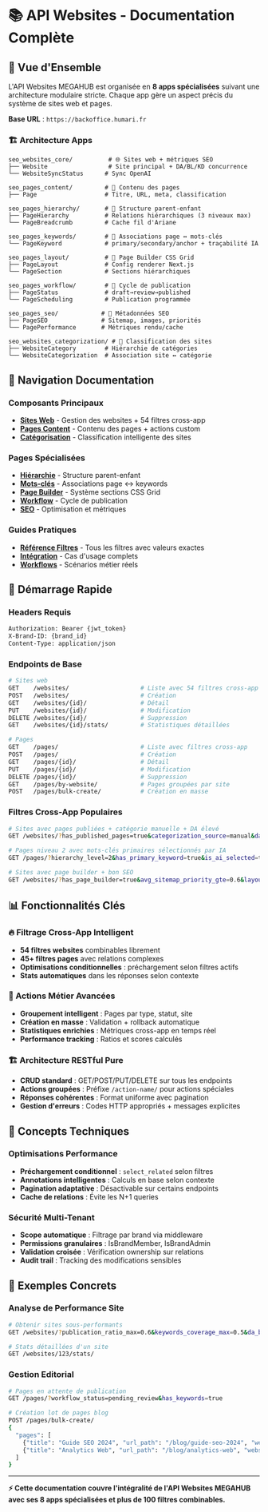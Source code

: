 # 📚 API Websites - Documentation Complète

## 🎯 Vue d'Ensemble

L'API Websites MEGAHUB est organisée en **8 apps spécialisées** suivant une architecture modulaire stricte. Chaque app gère un aspect précis du système de sites web et pages.

**Base URL** : `https://backoffice.humari.fr`

### 🏗️ Architecture Apps

```
seo_websites_core/          # 🌐 Sites web + métriques SEO
├── Website                 # Site principal + DA/BL/KD concurrence
└── WebsiteSyncStatus      # Sync OpenAI

seo_pages_content/         # 📄 Contenu des pages
├── Page                   # Titre, URL, meta, classification

seo_pages_hierarchy/       # 🌳 Structure parent-enfant
├── PageHierarchy          # Relations hiérarchiques (3 niveaux max)
└── PageBreadcrumb         # Cache fil d'Ariane

seo_pages_keywords/        # 🔑 Associations page ↔ mots-clés
└── PageKeyword            # primary/secondary/anchor + traçabilité IA

seo_pages_layout/          # 🎨 Page Builder CSS Grid
├── PageLayout             # Config renderer Next.js
└── PageSection            # Sections hiérarchiques

seo_pages_workflow/        # 🔄 Cycle de publication
├── PageStatus             # draft→review→published
└── PageScheduling         # Publication programmée

seo_pages_seo/            # 🎯 Métadonnées SEO
├── PageSEO               # Sitemap, images, priorités
└── PagePerformance       # Métriques rendu/cache

seo_websites_categorization/ # 📂 Classification des sites
├── WebsiteCategory        # Hiérarchie de catégories
└── WebsiteCategorization  # Association site ↔ catégorie
```

## 🔗 Navigation Documentation

### Composants Principaux
- **[Sites Web](core.md)** - Gestion des websites + 54 filtres cross-app
- **[Pages Content](pages/content.md)** - Contenu des pages + actions custom
- **[Catégorisation](categorization.md)** - Classification intelligente des sites

### Pages Spécialisées  
- **[Hiérarchie](pages/hierarchy.md)** - Structure parent-enfant
- **[Mots-clés](pages/keywords.md)** - Associations page ↔ keywords
- **[Page Builder](pages/layout.md)** - Système sections CSS Grid
- **[Workflow](pages/workflow.md)** - Cycle de publication
- **[SEO](pages/seo.md)** - Optimisation et métriques

### Guides Pratiques
- **[Référence Filtres](examples/filters-reference.md)** - Tous les filtres avec valeurs exactes
- **[Intégration](examples/integration.md)** - Cas d'usage complets
- **[Workflows](examples/workflows.md)** - Scénarios métier réels

## 🚀 Démarrage Rapide

### Headers Requis
```bash
Authorization: Bearer {jwt_token}
X-Brand-ID: {brand_id}
Content-Type: application/json
```

### Endpoints de Base
```bash
# Sites web
GET    /websites/                    # Liste avec 54 filtres cross-app
POST   /websites/                    # Création
GET    /websites/{id}/               # Détail
PUT    /websites/{id}/               # Modification
DELETE /websites/{id}/               # Suppression
GET    /websites/{id}/stats/         # Statistiques détaillées

# Pages
GET    /pages/                       # Liste avec filtres cross-app
POST   /pages/                       # Création
GET    /pages/{id}/                  # Détail
PUT    /pages/{id}/                  # Modification
DELETE /pages/{id}/                  # Suppression
GET    /pages/by-website/            # Pages groupées par site
POST   /pages/bulk-create/           # Création en masse
```

### Filtres Cross-App Populaires
```bash
# Sites avec pages publiées + catégorie manuelle + DA élevé
GET /websites/?has_published_pages=true&categorization_source=manual&da_above_category=true

# Pages niveau 2 avec mots-clés primaires sélectionnés par IA
GET /pages/?hierarchy_level=2&has_primary_keyword=true&is_ai_selected=true

# Sites avec page builder + bon SEO
GET /websites/?has_page_builder=true&avg_sitemap_priority_gte=0.6&layout_coverage_gte=0.8
```

## 📊 Fonctionnalités Clés

### 🔥 Filtrage Cross-App Intelligent
- **54 filtres websites** combinables librement
- **45+ filtres pages** avec relations complexes
- **Optimisations conditionnelles** : préchargement selon filtres actifs
- **Stats automatiques** dans les réponses selon contexte

### 🎯 Actions Métier Avancées
- **Groupement intelligent** : Pages par type, statut, site
- **Création en masse** : Validation + rollback automatique
- **Statistiques enrichies** : Métriques cross-app en temps réel
- **Performance tracking** : Ratios et scores calculés

### 🏗️ Architecture RESTful Pure
- **CRUD standard** : GET/POST/PUT/DELETE sur tous les endpoints
- **Actions groupées** : Préfixe `/action-name/` pour actions spéciales
- **Réponses cohérentes** : Format uniforme avec pagination
- **Gestion d'erreurs** : Codes HTTP appropriés + messages explicites

## 🔧 Concepts Techniques

### Optimisations Performance
- **Préchargement conditionnel** : `select_related` selon filtres
- **Annotations intelligentes** : Calculs en base selon contexte
- **Pagination adaptative** : Désactivable sur certains endpoints
- **Cache de relations** : Évite les N+1 queries

### Sécurité Multi-Tenant
- **Scope automatique** : Filtrage par brand via middleware
- **Permissions granulaires** : IsBrandMember, IsBrandAdmin
- **Validation croisée** : Vérification ownership sur relations
- **Audit trail** : Tracking des modifications sensibles

## 🎨 Exemples Concrets

### Analyse de Performance Site
```bash
# Obtenir sites sous-performants
GET /websites/?publication_ratio_max=0.6&keywords_coverage_max=0.5&da_below_category=true

# Stats détaillées d'un site
GET /websites/123/stats/
```

### Gestion Editorial
```bash
# Pages en attente de publication
GET /pages/?workflow_status=pending_review&has_keywords=true

# Création lot de pages blog
POST /pages/bulk-create/
{
  "pages": [
    {"title": "Guide SEO 2024", "url_path": "/blog/guide-seo-2024", "website": 1, "page_type": "blog"},
    {"title": "Analytics Web", "url_path": "/blog/analytics-web", "website": 1, "page_type": "blog"}
  ]
}
```

---

**⚡ Cette documentation couvre l'intégralité de l'API Websites MEGAHUB avec ses 8 apps spécialisées et plus de 100 filtres combinables.**